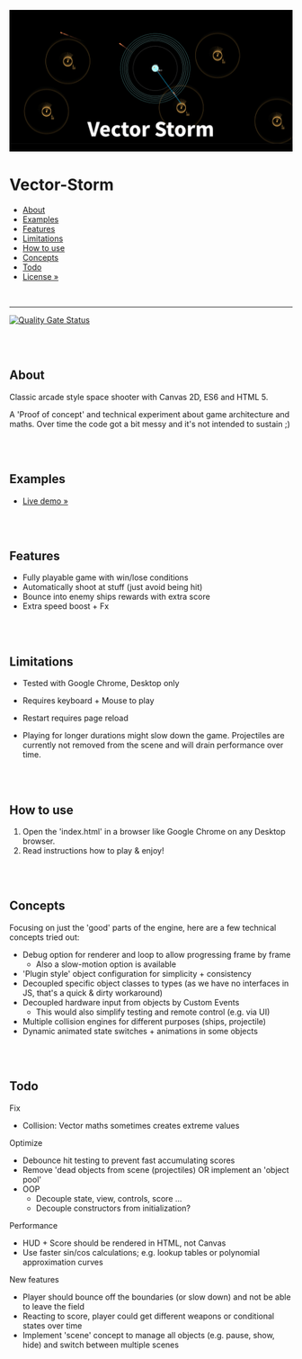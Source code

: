 [![Live demo](preview.png)](https://christianoellers.github.io/Vector-Storm)

# Vector-Storm

- [About](#about)
- [Examples](#examples)
- [Features](#features)
- [Limitations](#limitations)
- [How to use](#how-to-use)
- [Concepts](#concepts)
- [Todo](#todo)
- [License »](/LICENSE.md)


<br>

---

[![Quality Gate Status](https://sonarcloud.io/api/project_badges/measure?project=ChristianOellers_Vector-Storm&metric=alert_status)](https://sonarcloud.io/dashboard?id=ChristianOellers_Vector-Storm)


<br><br>

## About

Classic arcade style space shooter with Canvas 2D, ES6 and HTML 5.

A 'Proof of concept' and technical experiment about game architecture and maths.
Over time the code got a bit messy and it's not intended to sustain ;)


<br><br>

## Examples

- [Live demo »](https://christianoellers.github.io/Vector-Storm)


<br><br>

## Features

- Fully playable game with win/lose conditions
- Automatically shoot at stuff (just avoid being hit)
- Bounce into enemy ships rewards with extra score
- Extra speed boost + Fx


<br><br>

## Limitations

- Tested with Google Chrome, Desktop only
- Requires keyboard + Mouse to play
- Restart requires page reload

- Playing for longer durations might slow down the game. Projectiles are currently not removed from the scene and will drain performance over time.


<br><br>

## How to use

1. Open the 'index.html' in a browser like Google Chrome on any Desktop browser.
2. Read instructions how to play & enjoy!


<br><br>

## Concepts

Focusing on just the 'good' parts of the engine, here are a few technical concepts tried out:

- Debug option for renderer and loop to allow progressing frame by frame
  - Also a slow-motion option is available
- 'Plugin style' object configuration for simplicity + consistency
- Decoupled specific object classes to types (as we have no interfaces in JS, that's a quick & dirty workaround)
- Decoupled hardware input from objects by Custom Events
  - This would also simplify testing and remote control (e.g. via UI)
- Multiple collision engines for different purposes (ships, projectile)
- Dynamic animated state switches + animations in some objects


<br><br>

## Todo

Fix
- Collision: Vector maths sometimes creates extreme values

Optimize
- Debounce hit testing to prevent fast accumulating scores
- Remove 'dead objects from scene (projectiles) OR implement an 'object pool'
- OOP
  - Decouple state, view, controls, score ...
  - Decouple constructors from initialization?

Performance
- HUD + Score should be rendered in HTML, not Canvas
- Use faster sin/cos calculations; e.g. lookup tables or polynomial approximation curves

New features
- Player should bounce off the boundaries (or slow down) and not be able to leave the field
- Reacting to score, player could get different weapons or conditional states over time
- Implement 'scene' concept to manage all objects (e.g. pause, show, hide) and switch between multiple scenes
